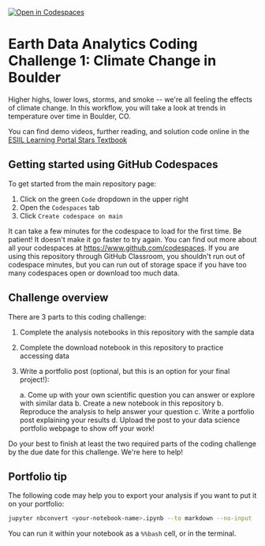 [![Open in Codespaces](https://classroom.github.com/assets/launch-codespace-2972f46106e565e64193e422d61a12cf1da4916b45550586e14ef0a7c637dd04.svg)](https://classroom.github.com/open-in-codespaces?assignment_repo_id=20436789)
# Earth Data Analytics Coding Challenge 1: Climate Change in Boulder

Higher highs, lower lows, storms, and smoke -- we're all feeling the effects of climate change. In this workflow, you will take a look at trends in temperature over time in Boulder, CO.

You can find demo videos, further reading, and solution code online in the [ESIIL Learning Portal Stars Textbook](https://cu-esiil-edu.github.io/esiil-learning-portal/notebooks/01-climate/climate-shortcourse.html)

## Getting started using GitHub Codespaces

To get started from the main repository page:
  1. Click on the green `Code` dropdown in the upper right
  2. Open the `Codespaces` tab
  3. Click `Create codespace on main`

It can take a few minutes for the codespace to load for the first time. Be patient! It doesn't make it go faster to try again. You can find out more about all your codespaces at https://www.github.com/codespaces. If you are using this repository through GitHub Classroom, you shouldn't run out of codespace minutes, but you can run out of storage space if you have too many codespaces open or download too much data.

## Challenge overview

There are 3 parts to this coding challenge:

  1. Complete the analysis notebooks in this repository with the sample data
  2. Complete the download notebook in this repository to practice accessing data
  3. Write a portfolio post (optional, but this is an option for your final project!):
     
       a. Come up with your own scientific question you can answer or explore with similar data
       b. Create a new notebook in this repository
       b. Reproduce the analysis to help answer your question
       c. Write a portfolio post explaining your results
       d. Upload the post to your data science portfolio webpage to show off your work!

Do your best to finish at least the two required parts of the coding challenge by the due date for this challenge. We're here to help!

## Portfolio tip

The following code may help you to export your analysis if you want to put it on your portfolio:

```bash
jupyter nbconvert <your-notebook-name>.ipynb --to markdown --no-input
```

You can run it within your notebook as a `%%bash` cell, or in the terminal.
